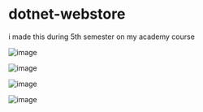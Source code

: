 # dotnet-webstore
i made this during 5th semester on my academy course

![image](https://github.com/user-attachments/assets/09553f74-880d-44d9-ba1f-8d742d2706b6)

![image](https://github.com/user-attachments/assets/1269a42d-aad9-4c53-9193-62bcfeecaa03)

![image](https://github.com/user-attachments/assets/ddfd2272-57c8-4584-8e33-a519abb95d12)

![image](https://github.com/user-attachments/assets/81f4ba65-492e-4057-bc0f-b6da91dc92ed)


